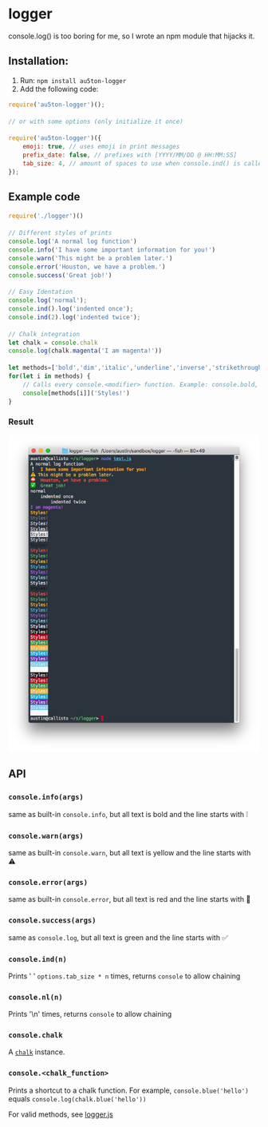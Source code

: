 # logger
console.log() is too boring for me, so I wrote an npm module that hijacks it.

## Installation:
1. Run: `npm install au5ton-logger`
2. Add the following code:
```javascript
require('au5ton-logger')();

// or with some options (only initialize it once)

require('au5ton-logger')({
    emoji: true, // uses emoji in print messages
    prefix_date: false, // prefixes with [YYYY/MM/DD @ HH:MM:SS]
    tab_size: 4, // amount of spaces to use when console.ind() is called
});
```

## Example code

```javascript
require('./logger')()

// Different styles of prints
console.log('A normal log function')
console.info('I have some important information for you!')
console.warn('This might be a problem later.')
console.error('Houston, we have a problem.')
console.success('Great job!')

// Easy Identation
console.log('normal');
console.ind().log('indented once');
console.ind(2).log('indented twice');

// Chalk integration
let chalk = console.chalk
console.log(chalk.magenta('I am magenta!'))

let methods=['bold','dim','italic','underline','inverse','strikethrough','black','red','green','yellow','blue','magenta','cyan','white','gray','redBright','greenBright','yellowBright','blueBright','magentaBright','cyanBright','whiteBright','bgBlack','bgRed','bgGreen','bgYellow','bgBlue','bgMagenta','bgCyan','bgWhite','bgBlackBright','bgRedBright','bgGreenBright','bgYellowBright','bgBlueBright','bgMagentaBright','bgCyanBright','bgWhiteBright'];
for(let i in methods) {
    // Calls every console.<modifier> function. Example: console.bold, console.cyan
    console[methods[i]]('Styles!')
}
```
### Result

![example.png](img/example.png)


## API

### `console.info(args)`

same as built-in `console.info`, but all text is bold and the line starts with :grey_exclamation:

### `console.warn(args)`

same as built-in `console.warn`, but all text is yellow and the line starts with :warning:

### `console.error(args)`

same as built-in `console.error`, but all text is red and the line starts with :no_entry_sign:

### `console.success(args)`

same as `console.log`, but all text is green and the line starts with :white_check_mark:

### `console.ind(n)`

Prints ' ' `options.tab_size * n` times, returns `console` to allow chaining

### `console.nl(n)`

Prints '\n' times, returns `console` to allow chaining

### `console.chalk`

A [`chalk`](https://github.com/chalk/chalk) instance.

### `console.<chalk_function>`

Prints a shortcut to a chalk function. For example, `console.blue('hello')` equals `console.log(chalk.blue('hello'))`

For valid methods, see [logger.js](https://github.com/au5ton/logger/blob/6bbae18430360801aaa3ba2af81f40a28a913139/logger.js#L122-L165)